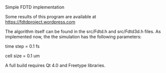 Simple FDTD implementation


Some results of this program are available at https://fdtdproject.wordpress.com


The algorithm itself can be found in the src/Fdtd.h and src/Fdtd3d.h files.
As implemented now, the the simulation has the following parameters:

time step = 0.1 fs

cell size = 0.1 um



A full build requires Qt 4.0 and Freetype libraries. 

